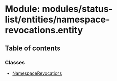 # Module: modules/status-list/entities/namespace-revocations.entity

## Table of contents

### Classes

- [NamespaceRevocations](../classes/modules_status_list_entities_namespace_revocations_entity.NamespaceRevocations.md)
